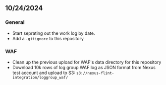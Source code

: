 ## 10/24/2024

### General

- Start seprating out the work log by date.
- Add a `.gitignore` to this repository

### WAF

- Clean up the previous upload for WAF's data directory for this repository
- Download 10k rows of log group WAF log as JSON format from Nexus test account and upload to S3: `s3://nexus-flint-integration/loggroup_waf/`

